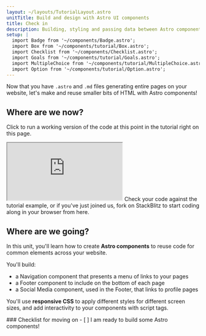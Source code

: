 ```yaml
---
layout: ~/layouts/TutorialLayout.astro
unitTitle: Build and design with Astro UI components
title: Check in
description: Building, styling and passing data between Astro components. 
setup: |
  import Badge from '~/components/Badge.astro';
  import Box from '~/components/tutorial/Box.astro';
  import Checklist from '~/components/Checklist.astro';
  import Goals from '~/components/tutorial/Goals.astro';
  import MultipleChoice from '~/components/tutorial/MultipleChoice.astro';
  import Option from '~/components/tutorial/Option.astro';
---
```

Now that you have `.astro` and `.md` files generating entire pages on your website, let's make and reuse smaller bits of HTML with Astro components!

## Where are we now?

Click to run a working version of the code at this point in the tutorial right on this page.

 <iframe src="https://stackblitz.com/edit/astro-tutorial-2?ctl=1&embed=1&file=src/pages/index.astro"></iframe>
 Check your code against the tutorial example, or if you've just joined us, fork on StackBlitz to start coding along in your browser from here.

## Where are we going?

In this unit, you'll learn how to create **Astro components** to reuse code for common elements across your website. 

You'll build:
- a Navigation component that presents a menu of links to your pages 
- a Footer component to include on the bottom of each page
- a Social Media component, used in the Footer, that links to profile pages

You'll use **responsive CSS** to apply different styles for different screen sizes, and add interactivity to your components with script tags.

<Box icon="check-list">
### Checklist for moving on

<Checklist key="components">
- [ ] I am ready to build some Astro components!
</Checklist>
</Box>
